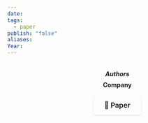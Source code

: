 ```yaml
---
date:
tags:
  - paper
publish: "false"
aliases:
Year:
---
```

<div style="text-align: center; margin: 2rem 0; padding-bottom: 1rem; border-bottom: 2px solid var(--lightgray);">
  <b>
  <p style="margin: 0.5rem 0; color: var(--darkgray); font-style: italic;">
    Authors
  </p>
  <p style="margin: 0.5rem 0;">
    Company
  </p>
  </b>
  <div style="display: flex; justify-content: center; margin: 1rem 0; gap: 0.5rem;">
    <a href="" target="_blank" style="display: inline-flex; align-items: center; padding: 0.75rem 1.5rem; border-radius: 5px; text-decoration: none; font-weight: 600; font-size: 1rem; transition: all 0.2s ease; border: 1px solid var(--secondary); background-color: var(--secondary); color: var(--light); box-shadow: 0 2px 4px rgba(0,0,0,0.1);">
      📄 Paper
    </a>
  </div>
</div>